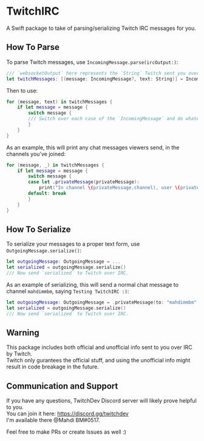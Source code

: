 # TwitchIRC
 
A Swift package to take of parsing/serializing Twitch IRC messages for you.

## How To Parse

To parse Twitch messages, use `IncomingMessage.parse(ircOutput:)`:
```swift
/// `websocketOutput` here represents the `String` Twitch sent you over IRC.
let twitchMessages: [(message: IncomingMessage?, text: String)] = IncomingMessage.parse(ircOutput: "")
```
Then to use:
```swift
for (message, text) in twitchMessages {
    if let message = message {
        switch message {
        /// Switch over each case of the `IncomingMessage` and do whatever you want.
        }
    }
}
```
As an example, this will print any chat messages viewers send, in the channels you've joined:
```swift
for (message, _) in twitchMessages {
    if let message = message {
        switch message {
        case let .privateMessage(privateMessage):
            print("In channel \(privateMessage.channel), user \(privateMessage.displayName) sent a message: \(privateMessage.message)")
        default: break
        }
    }
}
```

## How To Serialize

To serialize your messages to a proper text form, use `OutgoingMessage.serialize()`:
```swift
let outgoingMessage: OutgoingMessage = ...
let serialized = outgoingMessage.serialize()
/// Now send `serialized` to Twitch over IRC.
```
As an example of serializing, this will send a normal chat message to channel `mahdimmbm`, saying `Testing TwitchIRC :)`:
```swift
let outgoingMessage: OutgoingMessage = .privateMessage(to: "mahdimmbm", message: "Testing TwitchIRC :)")
let serialized = outgoingMessage.serialize()
/// Now send `serialized` to Twitch over IRC.
```

## Warning

This package includes both official and unofficial info sent to you over IRC by Twitch.   
Twitch only gurantees the official stuff, and using the unofficial info might result in code breakage in the future.   

## Communication and Support

If you have any questions, TwitchDev Discord server will likely prove helpful to you.    
You can join it here: https://discord.gg/twitchdev   
I'm available there @Mahdi BM#0517.   

Feel free to make PRs or create Issues as well :)
